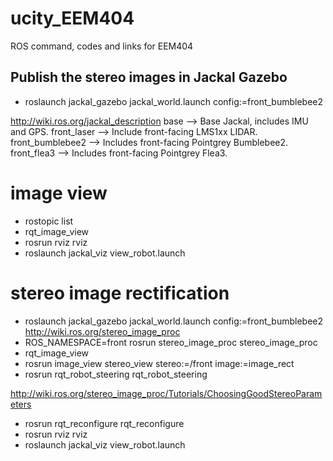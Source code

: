 # ucity_EEM404
ROS command, codes and links for EEM404


## Publish the stereo images in Jackal Gazebo

- roslaunch jackal_gazebo jackal_world.launch config:=front_bumblebee2

http://wiki.ros.org/jackal_description
base --> Base Jackal, includes IMU and GPS.
front_laser --> Include front-facing LMS1xx LIDAR.
front_bumblebee2 --> Includes front-facing Pointgrey Bumblebee2.
front_flea3 --> Includes front-facing Pointgrey Flea3.


# image view 
- rostopic list
- rqt_image_view
- rosrun rviz rviz
- roslaunch jackal_viz view_robot.launch


# stereo image rectification 
- roslaunch jackal_gazebo jackal_world.launch config:=front_bumblebee2
http://wiki.ros.org/stereo_image_proc
- ROS_NAMESPACE=front rosrun stereo_image_proc stereo_image_proc
- rqt_image_view
- rosrun image_view stereo_view stereo:=/front image:=image_rect
- rosrun rqt_robot_steering rqt_robot_steering 

http://wiki.ros.org/stereo_image_proc/Tutorials/ChoosingGoodStereoParameters
- rosrun rqt_reconfigure rqt_reconfigure
- rosrun rviz rviz
- roslaunch jackal_viz view_robot.launch


